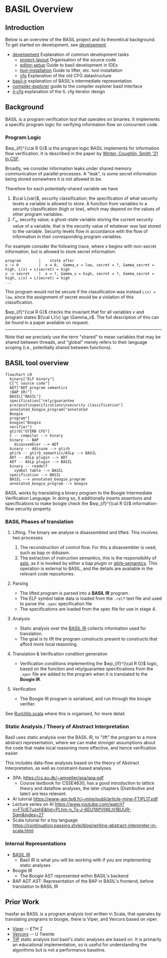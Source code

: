 # BASIL Overview


## Introduction

Below is an overview of the BASIL project and its theoretical background. 
To get started on development, see [development](development).

- [development](development/readme.md) Explanation of common development tasks
    - [project-layout](development/project-layout.md) Organisation of the source code
    - [editor-setup](development/editor-setup.md) Guide to basil development in IDEs 
    - [tool-installation](development/tool-installation.md) Guide to lifter, etc. tool installation
    - [cfg](development/cfg.md) Explanation of the old CFG datastructure 
- [basil-ir](basil-ir.md) explanation of BASIL's intermediate representation
- [compiler-explorer](compiler-explorer.md) guide to the compiler explorer basil interface
- [il-cfg](il-cfg.md) explanation of the IL cfg iterator design

## Background

BASIL is a program verification tool that operates on binaries. It implements a specific program logic
for verifying information flow on concurrent code.

### Program Logic 

$wp_{if}^{\cal R G}$ is the program logic BASIL implements for information flow verification. It is described in 
the paper by [Winter, Coughlin, Smith '21 in CSF](https://github.com/UQ-PAC/wpif_CSF21/blob/main/WinterCoughlinSmith_CSF2021.pdf).

Broadly, we consider information leaks under shared memory communication of parallel processes.
A "leak", is some secret information being stored somewhere it is not allowed to be.

Therefore for each potentially-shared variable we have 

1. $\cal L(var)$, security classification; the specification of what security levels a variable is allowed to store. A function from variables to a security classification (high or low), which may depend on the values of other program variables.
2. $\Gamma_v$, security value; a ghost-state variable storing the current security value of a variable, 
    that is the security value of whatever was last stored to the variable. Security levels
  flow in accordance with the flow of information in their corresponding program variables.

For example consider the following trace, where x begins with non-secret information, but is allowed 
to store secret information:

```
program        |    state after
x := 0         |  x = 0,  Gamma_x = low, secret = ?, Gamma_secret = high, L(x) = L(secret) = high
x := secret    |  x = ?, Gamma_x = high, secret = ?, Gamma_secret = high, L(x) = L(secret) = high
...
```

This program would not be secure if the classification was instead `L(x) = low`, since the assignment of 
secret would be a violation of this classification.

$wp_{if}^{\cal R G}$ checks the invariant that for all variables $v$ and program states ${\cal L}(v) \ge \Gamma_v$. 
The full description of this can be found in a paper available on request.

---

Note that we precisely use the term "shared" to mean variables that may be shared between threads, 
and "global" merely refers to their language scoping (i.e., potentially shared between functions).

## BASIL tool overview

```mermaid 
flowchart LR
  binary["ELF binary"]
  C["C source code"]
  ADT["ADT program semantics
  (BAP IR)"]
  BASIL["BASIL"]
  specification["rely/guarantee
  pre/post\nspecifications\nsecurity classification"]
  annotated_boogie_program["annotated
  Boogie
  program"]
  boogie["Boogie
  verifier"]
  gtirb["GTIRB CFG"]
  C -- compiler --> binary
  binary -- BAP
    disassembler --> ADT
  binary -- ddisasm --> gtirb
  gtirb -- gtirb_semantics/ASLp --> BASIL
  ADT -- ASLp plugin --> ADT
  ADT -- ASLp plugin --> BASIL
  binary -- readelf
    symbol table --> BASIL
  specification --> BASIL
  BASIL --> annotated_boogie_program
  annotated_boogie_program --> boogie
```

BASIL works by translating a binary program to the Boogie Intermediate Verification Language. In doing so,
it additionally inserts assertions and specifications to make boogie check the $wp_{if}^{\cal R G}$ information-flow
security property.

### BASIL Phases of translation

1. Lifting. 
    The binary we analyse is disassembled and lifted. This involves two processes
    1. The reconstruction of control flow. For this a disassembler is used, such as bap or ddisasm.
    2. The extraction of instruction semantics, this is the responsibility of [aslp](https://github.com/UQ-PAC/aslp), 
    as it is invoked by either a bap plugin or [gtirb-semantics](https://github.com/UQ-PAC/gtirb-semantics). 
    This operation is external to BASIL, and the details are available in the relevant code repositories. 

2. Parsing
    - The lifted program is parsed into a **BASIL IR** program.
    - The ELF symbol table data is loaded from the `.relf` text file and used to parse the `.spec` specification file
    - The specifications are loaded from the spec file for use in stage 4.
3. Analysis
    - Static analysis over the [BASIL IR](basil-ir.md) collects information used for translation.
    - The goal is to lift the program constructs present to constructs that afford more local reasoning.
4. Translation & Verification condition generation 
    - Verification conditions implementing the $wp_{if}^{\cal R G}$ logic, based on the function and rely/guarantee specifications 
    from the `.spec` file are added to the program when it is translated to the **Boogie IR**.
5. Verification
    - The Boogie IR program is serialised, and run through the boogie verifier.

See [RunUtils.scala](../src/main/scala/util/RunUtils.scala) where this is organised, for more detail.


###  Static Analysis / Theory of Abstract Interpretation

Basil uses static analysis over the BASIL IR, to "lift" the program to a more abstract representation, 
where we can make stronger assumptions about the code that make local reasoning more effective,
and hence verification easier.

This includes data-flow analyses based on the theory of Abstract Interpretation, as well 
as constraint-based analyses. 

- SPA:  https://cs.au.dk/~amoeller/spa/spa.pdf
  - Course textbook for CSSE4630, has a good introduction to lattice theory and dataflow analyses, the later 
    chapters (Distributive and later) are less relevant. 
- AI tutorial https://www-apr.lip6.fr/~mine/publi/article-mine-FTiPL17.pdf 
- Lecture series on AI https://www.youtube.com/watch?v=FTcIE7uzehE&list=PLtjm-n_Ts-J-6EU1WfVIWLhl1BUUR-Sqm&index=27
- Scala tutorial for a toy language https://continuation.passing.style/blog/writing-abstract-interpreter-in-scala.html

### Internal Representations

- [BASIL IR](basil-ir.md)
  - Basil IR is what you will be working with if you are implementing static analyses
- Boogie IR
  - The Boogie AST represented within BASIL's backend
- BAP ADT AST: Representation of the BAP in BASIL's frontend, before translation to BASIL IR

## Prior Work

Inasfar as BASIL is a program analysis tool written in Scala, that operates by translating programs to boogie, there is Viper, and Vercors based on viper.

- [Viper](http://viper.ethz.ch/tutorial/) -- ETH Z
- [Vercors](https://github.com/utwente-fmt/vercors/wiki) -- U Twente 
- [TIP](https://github.com/cs-au-dk/TIP/tree/master) static analysis tool basil's static analyses are based on. It 
  is primarily an educational implementation, so is useful for understanding the algorithms but is not a performance baseline.
